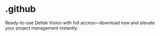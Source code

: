 # .github
Ready-to-use Deltek Vision with full access—download now and elevate your project management instantly.
